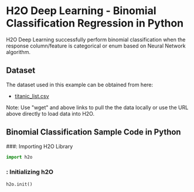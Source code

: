 # H2O Deep Learning - Binomial Classification Regression in Python # 

H2O Deep Learning successfully perform binomial classification when the response column/feature is categorical or enum based on Neural Network algorithm. 

## Dataset ##
The dataset used in this example can be obtained from here:
 - [titanic_list.csv](https://raw.githubusercontent.com/Avkash/mldl/master/data/titanic_list.csv)

Note: Use "wget" and above links to pull the the data locally or use the URL above directly to load data into H2O.
  
## Binomial Classification Sample Code in Python ##

###: Importing H2O Library
```python
import h2o
```
### : Initializing h2O
```python
h2o.init()
